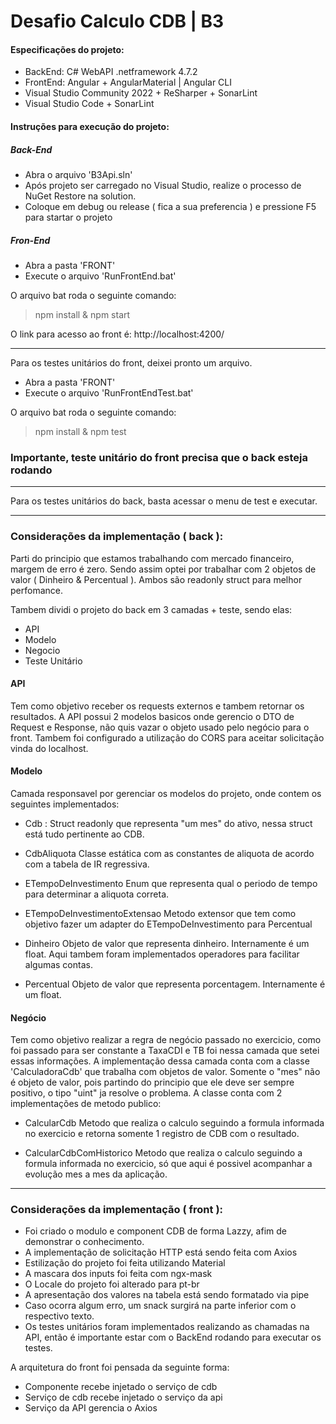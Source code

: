 # Desafio Calculo CDB | B3

#### Especificações do projeto:
- BackEnd: C# WebAPI .netframework 4.7.2
- FrontEnd: Angular + AngularMaterial | Angular CLI
- Visual Studio Community 2022 + ReSharper + SonarLint
- Visual Studio Code + SonarLint

#### Instruções para execução do projeto:
##### Back-End
- Abra o arquivo 'B3Api.sln'
- Após projeto ser carregado no Visual Studio, realize o processo de NuGet Restore na solution.
- Coloque em debug ou release ( fica a sua preferencia ) e pressione F5 para startar o projeto

##### Fron-End
- Abra a pasta 'FRONT'
- Execute o arquivo 'RunFrontEnd.bat'

O arquivo bat roda o seguinte comando:
> npm install & npm start

O link para acesso ao front é:
http://localhost:4200/

---
Para os testes unitários do front, deixei pronto um arquivo.
- Abra a pasta 'FRONT'
- Execute o arquivo 'RunFrontEndTest.bat'

O arquivo bat roda o seguinte comando:
>npm install & npm test

### Importante, teste unitário do front precisa que o back esteja rodando

---
Para os testes unitários do back, basta acessar o menu de test e executar.

---

### Considerações da implementação ( back ):
Parti do principio que estamos trabalhando com mercado financeiro, margem de erro é zero. Sendo assim optei por trabalhar com 2 objetos de valor ( Dinheiro & Percentual ). Ambos são readonly struct para melhor perfomance.

Tambem dividi o projeto do back em 3 camadas + teste, sendo elas:
- API
- Modelo
- Negocio
- Teste Unitário

#### API
Tem como objetivo receber os requests externos e tambem retornar os resultados.
A API possui 2 modelos basicos onde gerencio o DTO de Request e Response, não quis vazar o objeto usado pelo negócio para o front.
Tambem foi configurado a utilização do CORS para aceitar solicitação vinda do localhost.

#### Modelo
Camada responsavel por gerenciar os modelos do projeto, onde contem os seguintes implementados:
- Cdb :
Struct readonly que representa "um mes" do ativo, nessa struct está tudo pertinente ao CDB.

- CdbAliquota
Classe estática com as constantes de aliquota de acordo com a tabela de IR regressiva.

- ETempoDeInvestimento
Enum que representa qual o periodo de tempo para determinar a aliquota correta.

- ETempoDeInvestimentoExtensao
Metodo extensor que tem como objetivo fazer um adapter do ETempoDeInvestimento para Percentual

- Dinheiro
Objeto de valor que representa dinheiro. Internamente é um float.
Aqui tambem foram implementados operadores para facilitar algumas contas.

- Percentual
Objeto de valor que representa porcentagem. Internamente é um float.

#### Negócio
Tem como objetivo realizar a regra de negócio passado no exercicio, como foi passado para ser constante a TaxaCDI e TB foi nessa camada que setei essas informações.
A implementação dessa camada conta com a classe 'CalculadoraCdb' que trabalha com objetos de valor.
Somente o "mes" não é objeto de valor, pois partindo do principio que ele deve ser sempre positivo, o tipo "uint" ja resolve o problema.
A classe conta com 2 implementações de metodo publico:

- CalcularCdb
Metodo que realiza o calculo seguindo a formula informada no exercicio e retorna somente 1 registro de CDB com o resultado.

- CalcularCdbComHistorico
Metodo que realiza o calculo seguindo a formula informada no exercicio, só que aqui é possivel acompanhar a evolução mes a mes da aplicação.

---

### Considerações da implementação ( front ):
- Foi criado o modulo e component CDB de forma Lazzy, afim de demonstrar o conhecimento.
- A implementação de solicitação HTTP está sendo feita com Axios
- Estilização do projeto foi feita utilizando Material
- A mascara dos inputs foi feita com ngx-mask
- O Locale do projeto foi alterado para pt-br
- A apresentação dos valores na tabela está sendo formatado via pipe
- Caso ocorra algum erro, um snack surgirá na parte inferior com o respectivo texto.
- Os testes unitários foram implementados realizando as chamadas na API, então é importante estar com o BackEnd rodando para executar os testes.

A arquitetura do front foi pensada da seguinte forma:
- Componente recebe injetado o serviço de cdb
- Serviço de cdb recebe injetado o serviço da api
- Serviço da API gerencia o Axios